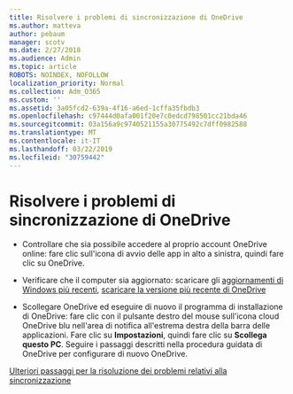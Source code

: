 ```yaml
---
title: Risolvere i problemi di sincronizzazione di OneDrive
ms.author: matteva
author: pebaum
manager: scotv
ms.date: 2/27/2018
ms.audience: Admin
ms.topic: article
ROBOTS: NOINDEX, NOFOLLOW
localization_priority: Normal
ms.collection: Adm_O365
ms.custom: ''
ms.assetid: 3a05fcd2-639a-4f16-a6ed-1cffa35fbdb3
ms.openlocfilehash: c97444d0afa001f20e7c0edcd798501cc21bda46
ms.sourcegitcommit: 03a156a9c9740521155a30775492c7dff0982588
ms.translationtype: MT
ms.contentlocale: it-IT
ms.lasthandoff: 03/22/2019
ms.locfileid: "30759442"
---
```

# <a name="fix-onedrive-sync-problems"></a>Risolvere i problemi di sincronizzazione di OneDrive

- Controllare che sia possibile accedere al proprio account OneDrive online: fare clic sull'icona di avvio delle app in alto a sinistra, quindi fare clic su OneDrive.
    
- Verificare che il computer sia aggiornato: scaricare gli [aggiornamenti di Windows più recenti](http://go.microsoft.com/fwlink/p/?LinkId=825773), [scaricare la versione più recente di OneDrive](https://go.microsoft.com/fwlink/p/?linkid=844652)
    
- Scollegare OneDrive ed eseguire di nuovo il programma di installazione di OneDrive: fare clic con il pulsante destro del mouse sull'icona cloud OneDrive blu nell'area di notifica all'estrema destra della barra delle applicazioni. Fare clic su **Impostazioni**, quindi fare clic su **Scollega questo PC**. Seguire i passaggi descritti nella procedura guidata di OneDrive per configurare di nuovo OneDrive.
    
[Ulteriori passaggi per la risoluzione dei problemi relativi alla sincronizzazione](https://go.microsoft.com/fwlink/?linkid=866431)
  

